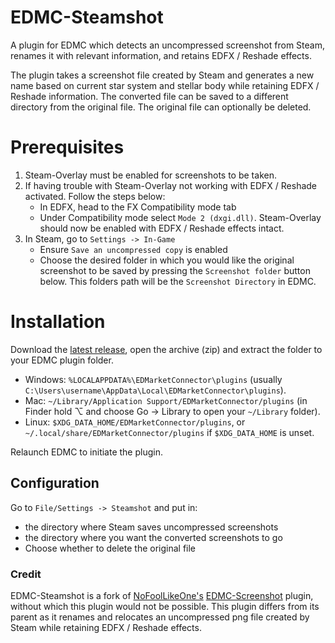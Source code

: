 # EDMC-Steamshot
A plugin for EDMC which detects an uncompressed screenshot from Steam, renames it with relevant information, and retains EDFX / Reshade effects.

The plugin takes a screenshot file created by Steam and generates a new name based on current star system and stellar body while retaining EDFX / Reshade information. 
The converted file can be saved to a different directory from the original file. The original file can optionally be deleted. 

# Prerequisites
1. Steam-Overlay must be enabled for screenshots to be taken.
2. If having trouble with Steam-Overlay not working with EDFX / Reshade activated. Follow the steps below:
	* In EDFX, head to the FX Compatibility mode tab
	* Under Compatibility mode select `Mode 2 (dxgi.dll)`. Steam-Overlay should now be enabled with EDFX / Reshade effects intact. 
3. In Steam, go to `Settings -> In-Game`
	* Ensure `Save an uncompressed copy` is enabled 
	* Choose the desired folder in which you would like the original screenshot to be saved by pressing the `Screenshot folder` button below. This folders path will be the `Screenshot Directory` in EDMC.

# Installation

Download the [latest release](https://github.com/dylanfrankcom/EDMC-Steamshot/releases/latest), open the archive (zip) and extract the folder to your EDMC plugin folder.

* Windows: `%LOCALAPPDATA%\EDMarketConnector\plugins` (usually `C:\Users\username\AppData\Local\EDMarketConnector\plugins`).
* Mac: `~/Library/Application Support/EDMarketConnector/plugins` (in Finder hold ⌥ and choose Go &rarr; Library to open your `~/Library` folder).
* Linux: `$XDG_DATA_HOME/EDMarketConnector/plugins`, or `~/.local/share/EDMarketConnector/plugins` if `$XDG_DATA_HOME` is unset.

Relaunch EDMC to initiate the plugin.

## Configuration
Go to `File/Settings -> Steamshot` and put in: 
* the directory where Steam saves uncompressed screenshots
* the directory where you want the converted screenshots to go
* Choose whether to delete the original file


### Credit
EDMC-Steamshot is a fork of [NoFoolLikeOne's](https://github.com/NoFoolLikeOne) [EDMC-Screenshot](https://github.com/NoFoolLikeOne/EDMC-Screenshot) plugin, without which this plugin would not be possible. This plugin differs from its parent as it renames and relocates an uncompressed png file created by Steam while retaining EDFX / Reshade effects. 
